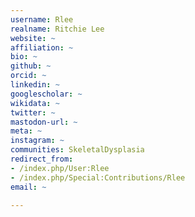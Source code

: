 ```yaml
---
username: Rlee
realname: Ritchie Lee
website: ~
affiliation: ~
bio: ~
github: ~
orcid: ~
linkedin: ~
googlescholar: ~
wikidata: ~
twitter: ~
mastodon-url: ~
meta: ~
instagram: ~
communities: SkeletalDysplasia
redirect_from:
- /index.php/User:Rlee
- /index.php/Special:Contributions/Rlee
email: ~

---
```

